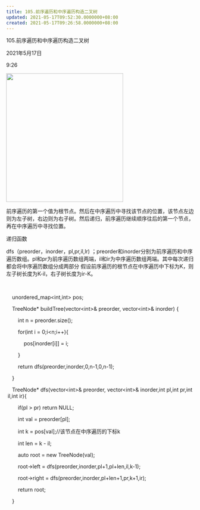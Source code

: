 ```yaml
---
title: 105.前序遍历和中序遍历构造二叉树
updated: 2021-05-17T09:52:30.0000000+08:00
created: 2021-05-17T09:26:58.0000000+08:00
---
```


105.前序遍历和中序遍历构造二叉树

2021年5月17日

9:26

<img src="C:\Users\82772\AppData\Local\Temp\yifan&#39;s Notebook\pandoc/media/image1.png" style="width:3.27083in;height:3.59375in" />

前序遍历的第一个值为根节点。然后在中序遍历中寻找该节点的位置，该节点左边则为左子树，右边则为右子树。然后递归，前序遍历继续顺序往后的第一个节点，再在中序遍历中寻找位置。

递归函数

dfs（preorder，inorder，pl,pr,il,lr) ；preorder和inorder分别为前序遍历和中序遍历数组。pl和pr为前序遍历数组两端，il和ir为中序遍历数组两端。其中每次递归都会将中序遍历数组分成两部分 假设前序遍历的根节点在中序遍历中下标为K，则左子树长度为K-il，右子树长度为ir-K。

 

    unordered_map\<int,int> pos;

    TreeNode\* buildTree(vector\<int>& preorder, vector\<int>& inorder) {

        int n = preorder.size();

        for(int i = 0;i\<n;i++){

            pos\[inorder\[i\]\] = i;

        }

        return dfs(preorder,inorder,0,n-1,0,n-1);

    }

    TreeNode\* dfs(vector\<int>& preorder, vector\<int>& inorder,int pl,int pr,int il,int ir){

        if(pl > pr) return NULL;

        int val = preorder\[pl\];

        int k = pos\[val\];//该节点在中序遍历的下标k

        int len = k - il;

        auto root = new TreeNode(val);

        root->left = dfs(preorder,inorder,pl+1,pl+len,il,k-1);

        root->right = dfs(preorder,inorder,pl+len+1,pr,k+1,ir);

        return root;

    }
